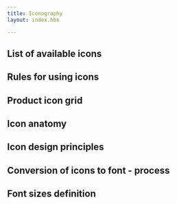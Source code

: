 ```yaml
---
title: Iconography
layout: index.hbs

---
```


## List of available icons

## Rules for using icons

## Product icon grid

## Icon anatomy

## Icon design principles

## Conversion of icons to font - process

## Font sizes definition

